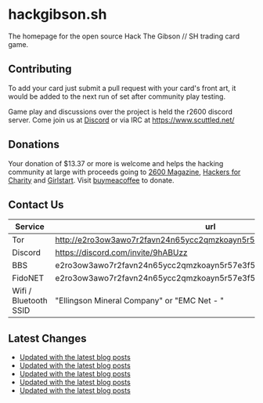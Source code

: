# hackgibson.sh
The homepage for the open source Hack The Gibson // SH trading card game.


## Contributing

To add your card just submit a pull request with your card's front art, it would be added to the next run of set after community play testing.

Game play and discussions over the project is held the r2600 discord server. Come join us at [Discord](https://discord.com/invite/9hABUzz) or via IRC at https://www.scuttled.net/


## Donations

Your donation of $13.37 or more is welcome and helps the hacking community at large with proceeds going to [2600 Magazine](https://2600.com/), [Hackers for Charity](https://hackersforcharity.org) and [Girlstart](https://girlstart.org).  Visit [buymeacoffee](https://www.buymeacoffee.com/hackgibson.sh) to donate.


## Contact Us

Service | url
-|-
Tor | http://e2ro3ow3awo7r2favn24n65ycc2qmzkoayn5r57e3f56nvjwdcgg32ad.onion
Discord | https://discord.com/invite/9hABUzz
BBS | e2ro3ow3awo7r2favn24n65ycc2qmzkoayn5r57e3f56nvjwdcgg32ad.onion:23
FidoNET | e2ro3ow3awo7r2favn24n65ycc2qmzkoayn5r57e3f56nvjwdcgg32ad.onion:24554
Wifi / Bluetooth SSID | "Ellingson Mineral Company" or "EMC Net - <fidonet address>"

## Latest Changes
<!-- BLOG-POST-LIST:START -->
- [Updated with the latest blog posts](https://github.com/DFW2600/hackgibson.sh/commit/c3f0d91e814d6e2f7500a0934eca817788e2c0ca)
- [Updated with the latest blog posts](https://github.com/DFW2600/hackgibson.sh/commit/5d18cab2c2b908d75c35608045516080e6bc7339)
- [Updated with the latest blog posts](https://github.com/DFW2600/hackgibson.sh/commit/01813b51c7619b3560017d1b1384ef964689042d)
- [Updated with the latest blog posts](https://github.com/DFW2600/hackgibson.sh/commit/e5aef4ad1c8ea7d711eca6e8576892b84e20c9f6)
- [Updated with the latest blog posts](https://github.com/DFW2600/hackgibson.sh/commit/21948d87702927371602ae528c1a4e386b89e058)
<!-- BLOG-POST-LIST:END -->
